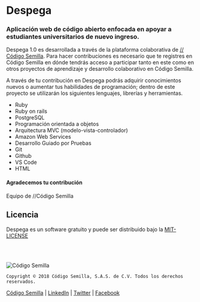 # Despega

### Aplicación web de código abierto enfocada en apoyar a estudiantes universitarios de nuevo ingreso.

Despega 1.0 es desarrollada a través de la plataforma colaborativa de [// Código Semilla](https://codigosemilla.com). Para hacer contribuciones es necesario que te registres en Código Semilla en dónde tendrás acceso a participar tanto en este como en otros proyectos de aprendizaje y desarrollo colaborativo en Código Semilla.

A través de tu contribución en Despega podrás adquirir conocimientos nuevos o aumentar tus habilidades de programación; dentro de este proyecto se utilizarán los siguientes lenguajes, librerías y herramientas.

- Ruby
- Ruby on rails
- PostgreSQL
- Programación orientada a objetos
- Arquitectura MVC (modelo-vista-controlador)
- Amazon Web Services
- Desarrollo Guiado por Pruebas
- Git
- Github
- VS Code
- HTML

#### Agradecemos tu contribución
Equipo de //Código Semilla

## Licencia
Despega es un software gratuito y puede ser distribuido bajo la [MIT-LICENSE](https://github.com/CodigoSemilla/despega/blob/master/MIT-LICENCE)

<br>
<br>

![Código Semilla](https://s3-us-west-2.amazonaws.com/codigo-semilla/placeholders/codigosemilla_logo_trabsparente_md.png)


```
Copyright © 2018 Código Semilla, S.A.S. de C.V. Todos los derechos reservados.
```

[Código Semilla](https://codigosemilla.com) | [LinkedIn](https://www.linkedin.com/company/codigosemilla/) | [Twitter](https://twitter.com/codigosemilla) | [Facebook](https://facebook.com/codigosemillapro)
